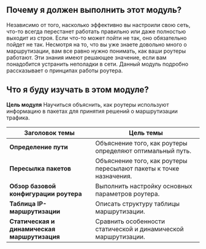 <!-- 14.0.1 -->
## Почему я должен выполнить этот модуль?

Независимо от того, насколько эффективно вы настроили свою сеть, что-то всегда перестанет работать правильно или даже полностью выходит из строя. Если что-то может пойти не так, оно обязательно пойдет не так. Несмотря на то, что вы уже знаете довольно много о маршрутизации, вам все равно нужно понимать, как ваши роутеры работают. Эти знания имеют решающее значение, если вам понадобится устранить неполадки в сети. Данный модуль подробно рассказывает о принципах работы роутера.

<!-- 14.0.2 -->
## Что я буду изучать в этом модуле?

**Цель модуля**
Научиться объяснить, как роутеры используют информацию в пакетах для принятия решений о маршрутизации трафика.

| **Заголовок темы** | **Цель темы** |
| --- | --- |
| **Определение пути** | Объяснение того, как роутеры определяют оптимальный путь. |
| **Пересылка пакетов** | Объяснение того, как роутеры пересылают пакеты к точке назначения. |
| **Обзор базовой конфигурации роутера** | Выполнить настройку основных параметров роутера. |
| **Таблица IP-маршрутизации** | Описать структуру таблицы маршрутизации. |
| **Статическая и динамическая маршрутизация** | Сравнить особенности статической и динамической маршрутизации. |
